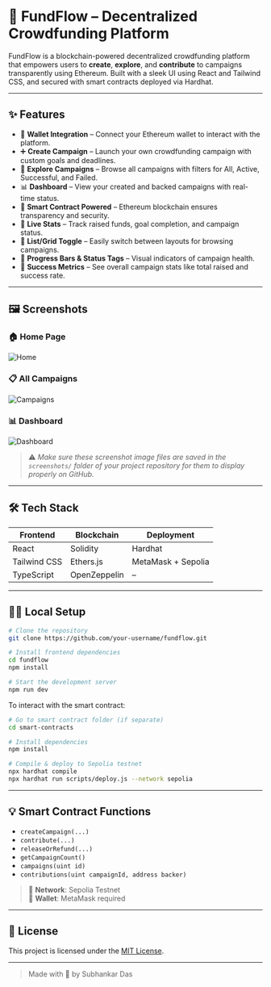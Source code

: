 # 🚀 FundFlow – Decentralized Crowdfunding Platform

FundFlow is a blockchain-powered decentralized crowdfunding platform that empowers users to **create**, **explore**, and **contribute** to campaigns transparently using Ethereum. Built with a sleek UI using React and Tailwind CSS, and secured with smart contracts deployed via Hardhat.

---

## ✨ Features

- 🔐 **Wallet Integration** – Connect your Ethereum wallet to interact with the platform.
- ➕ **Create Campaign** – Launch your own crowdfunding campaign with custom goals and deadlines.
- 📂 **Explore Campaigns** – Browse all campaigns with filters for All, Active, Successful, and Failed.
- 📊 **Dashboard** – View your created and backed campaigns with real-time status.
- 🧠 **Smart Contract Powered** – Ethereum blockchain ensures transparency and security.
- 🧮 **Live Stats** – Track raised funds, goal completion, and campaign status.
- 📁 **List/Grid Toggle** – Easily switch between layouts for browsing campaigns.
- 🎯 **Progress Bars & Status Tags** – Visual indicators of campaign health.
- 🧾 **Success Metrics** – See overall campaign stats like total raised and success rate.

---

## 🖼️ Screenshots

### 🏠 Home Page
![Home](./screenshots/Screenshot%202025-06-30%20221944.png)

### 📋 All Campaigns
![Campaigns](./screenshots/Screenshot%20(29).png)

### 📊 Dashboard
![Dashboard](./screenshots/Screenshot%20(30).png)

> ⚠️ *Make sure these screenshot image files are saved in the `screenshots/` folder of your project repository for them to display properly on GitHub.*

---

## 🛠 Tech Stack

| Frontend     | Blockchain    | Deployment         |
|--------------|---------------|--------------------|
| React        | Solidity       | Hardhat            |
| Tailwind CSS | Ethers.js      | MetaMask + Sepolia |
| TypeScript   | OpenZeppelin   | –                  |

---

## 🧑‍💻 Local Setup

```bash
# Clone the repository
git clone https://github.com/your-username/fundflow.git

# Install frontend dependencies
cd fundflow
npm install

# Start the development server
npm run dev
```

To interact with the smart contract:

```bash
# Go to smart contract folder (if separate)
cd smart-contracts

# Install dependencies
npm install

# Compile & deploy to Sepolia testnet
npx hardhat compile
npx hardhat run scripts/deploy.js --network sepolia
```

---

## 💡 Smart Contract Functions

- `createCampaign(...)`
- `contribute(...)`
- `releaseOrRefund(...)`
- `getCampaignCount()`
- `campaigns(uint id)`
- `contributions(uint campaignId, address backer)`

> 📍 **Network**: Sepolia Testnet  
> 🦊 **Wallet**: MetaMask required  

---

## 📜 License

This project is licensed under the [MIT License](LICENSE).

---

> Made with 💙 by Subhankar Das
